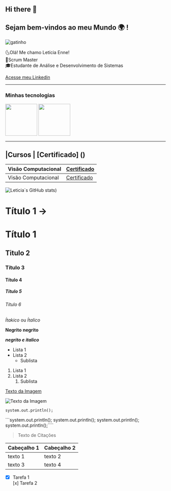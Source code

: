 ## Hi there 👋

## Sejam bem-vindos ao meu Mundo 🌍 !


![gatinho](https://www.chaostheoryclass.com/uploads/1/3/1/2/131225291/cat-typing_1.gif)

🌜Olá! Me chamo Letícia Enne!<br>
🎯Scrum Master <br>
🎓Estudante de Análise e Desenvolvimento de Sistemas

[Acesse meu Linkedin](https://www.linkedin.com/in/let%C3%ADcia-enne-61b4b523b/)






-----

### Minhas tecnologias




 <img src="https://cdn.jsdelivr.net/gh/devicons/devicon@latest/icons/amazonwebservices/amazonwebservices-original-wordmark.svg" width="100px"> 
<img src="https://cdn.jsdelivr.net/gh/devicons/devicon@latest/icons/javascript/javascript-original.svg"width="100px">


  -----------
  |Cursos | [Certificado] ()
  ------------------------
  |Visão Computacional | [Certificado]() |
  |--------------------|------------------|
  |Visão Computacional | [Certificado]()  |


![Leticia´s GitHub stats](https://github-readme-stats.vercel.app/api?username=letyenne&show_icons=true&theme=radical))

# Título 1 -> <h1>Título 1 </h1>
## Titulo 2 
### Título 3
#### Título 4 
##### Título 5
###### Título 6 

*Ítakico* ou _Ítalico_ 

**Negrito** __negrito__

___negrito e italico___ 

- Lista 1 
- Lista 2 
  - Sublista 

1. Lista 1 
2. Lista 2 
     1. Sublista

[Texto da Imagem](https://www.bing.com/images/search?view=detailV2&ccid=nm7gNMOl&id=38C3195593F97113805210184193D3A0B3510315&thid=OIP.nm7gNMOlCyhxP-jJy1g91QHaEo&mediaurl=https%3a%2f%2fi.pinimg.com%2foriginals%2f78%2feb%2f20%2f78eb20ab2d52aabe3e2ce4d33ceea85a.jpg&cdnurl=https%3a%2f%2fth.bing.com%2fth%2fid%2fR.9e6ee034c3a50b28713fe8c9cb583dd5%3frik%3dFQNRs6DTk0EYEA%26pid%3dImgRaw%26r%3d0&exph=1600&expw=2560&q=imagem&simid=608034110236999981&FORM=IRPRST&ck=D5BC9E64AE6382790B0DC754A375A43B&selectedIndex=8&itb=0)    

![Texto da Imagem](https://www.bing.com/images/search?view=detailV2&ccid=P4DMuIBe&id=38C3195593F97113805253E3ACB97ECF31366FD6&thid=OIP.P4DMuIBeaquqp4D0uCtMawHaEK&mediaurl=https%3a%2f%2fpng.pngtree.com%2fback_origin_pic%2f04%2f06%2f56%2fc16a17e4484e1bdf02d1d83fdc19461c.jpg&cdnurl=https%3a%2f%2fth.bing.com%2fth%2fid%2fR.3f80ccb8805e6aabaaa780f4b82b4c6b%3frik%3d1m82Mc9%252buazjUw%26pid%3dImgRaw%26r%3d0&exph=2000&expw=3557&q=imagem&simid=608032624107941591&FORM=IRPRST&ck=30A7FEEFCA4CC927321B30504EEDD2DE&selectedIndex=0&itb=0)
   
`system.out.println();`

```system.out.println(); system.out.println(); system.out.println(); system.out.println();````

> Texto de Citações 

| Cabeçalho 1 | Cabeçalho 2 | 
|-------------|-------------|
| texto 1     |  texto 2    |
| texto 3     | texto 4     |

- [x] Tarefa 1 <br>[x] Tarefa 2 


<!--
**letyenne/letyenne** is a ✨ _special_ ✨ repository because its `README.md` (this file) appears on your GitHub profile.

Here are some ideas to get you started:

- 🔭 I’m currently working on ...
- 🌱 I’m currently learning ...
- 👯 I’m looking to collaborate on ...
- 🤔 I’m looking for help with ...
- 💬 Ask me about ...
- 📫 How to reach me: ...
- 😄 Pronouns: ...
- ⚡ Fun fact: ...
-->
